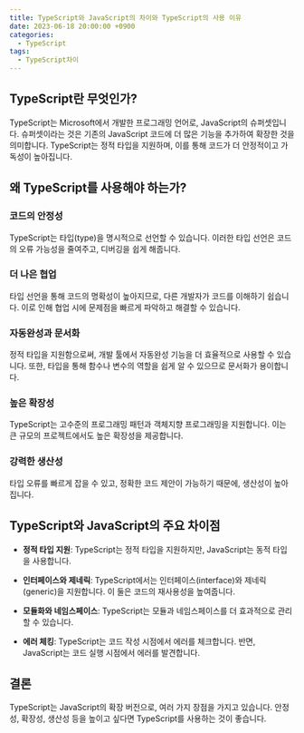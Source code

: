 ```yaml
---
title: TypeScript와 JavaScript의 차이와 TypeScript의 사용 이유
date: 2023-06-18 20:00:00 +0900
categories:
  - TypeScript
tags:
  - TypeScript차이
---
```


## TypeScript란 무엇인가?

TypeScript는 Microsoft에서 개발한 프로그래밍 언어로, JavaScript의 슈퍼셋입니다. 슈퍼셋이라는 것은 기존의 JavaScript 코드에 더 많은 기능을 추가하여 확장한 것을 의미합니다. TypeScript는 정적 타입을 지원하며, 이를 통해 코드가 더 안정적이고 가독성이 높아집니다.

## 왜 TypeScript를 사용해야 하는가?

### 코드의 안정성
TypeScript는 타입(type)을 명시적으로 선언할 수 있습니다. 이러한 타입 선언은 코드의 오류 가능성을 줄여주고, 디버깅을 쉽게 해줍니다.

### 더 나은 협업
타입 선언을 통해 코드의 명확성이 높아지므로, 다른 개발자가 코드를 이해하기 쉽습니다. 이로 인해 협업 시에 문제점을 빠르게 파악하고 해결할 수 있습니다.

### 자동완성과 문서화
정적 타입을 지원함으로써, 개발 툴에서 자동완성 기능을 더 효율적으로 사용할 수 있습니다. 또한, 타입을 통해 함수나 변수의 역할을 쉽게 알 수 있으므로 문서화가 용이합니다.

### 높은 확장성
TypeScript는 고수준의 프로그래밍 패턴과 객체지향 프로그래밍을 지원합니다. 이는 큰 규모의 프로젝트에서도 높은 확장성을 제공합니다.

### 강력한 생산성
타입 오류를 빠르게 잡을 수 있고, 정확한 코드 제안이 가능하기 때문에, 생산성이 높아집니다.

## TypeScript와 JavaScript의 주요 차이점

- **정적 타입 지원**: TypeScript는 정적 타입을 지원하지만, JavaScript는 동적 타입을 사용합니다.
  
- **인터페이스와 제네릭**: TypeScript에서는 인터페이스(interface)와 제네릭(generic)을 지원합니다. 이 둘은 코드의 재사용성을 높여줍니다.
  
- **모듈화와 네임스페이스**: TypeScript는 모듈과 네임스페이스를 더 효과적으로 관리할 수 있습니다.

- **에러 체킹**: TypeScript는 코드 작성 시점에서 에러를 체크합니다. 반면, JavaScript는 코드 실행 시점에서 에러를 발견합니다.

## 결론

TypeScript는 JavaScript의 확장 버전으로, 여러 가지 장점을 가지고 있습니다. 안정성, 확장성, 생산성 등을 높이고 싶다면 TypeScript를 사용하는 것이 좋습니다.
